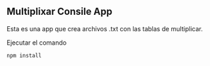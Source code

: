 ## Multiplixar Consile App

Esta es una app que crea archivos .txt con las tablas de multiplicar.

Ejecutar el comando

```
npm install
```